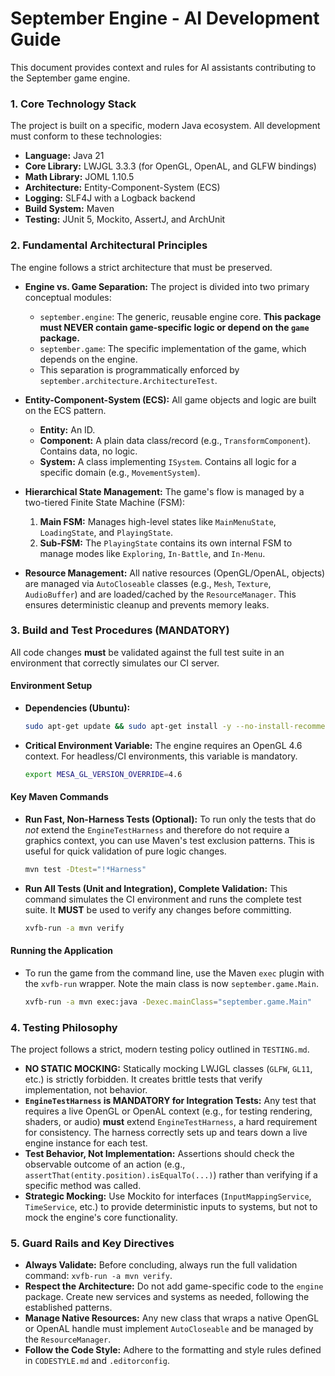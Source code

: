 # September Engine - AI Development Guide

This document provides context and rules for AI assistants contributing to the September game engine.

### 1. Core Technology Stack

The project is built on a specific, modern Java ecosystem. All development must conform to these technologies:

- **Language:** Java 21
- **Core Library:** LWJGL 3.3.3 (for OpenGL, OpenAL, and GLFW bindings)
- **Math Library:** JOML 1.10.5
- **Architecture:** Entity-Component-System (ECS)
- **Logging:** SLF4J with a Logback backend
- **Build System:** Maven
- **Testing:** JUnit 5, Mockito, AssertJ, and ArchUnit

### 2. Fundamental Architectural Principles

The engine follows a strict architecture that must be preserved.

- **Engine vs. Game Separation:** The project is divided into two primary conceptual modules:
    - `september.engine`: The generic, reusable engine core. **This package must NEVER contain game-specific logic or depend on the `game` package.**
    - `september.game`: The specific implementation of the game, which depends on the engine.
    - This separation is programmatically enforced by `september.architecture.ArchitectureTest`.

- **Entity-Component-System (ECS):** All game objects and logic are built on the ECS pattern.
    - **Entity:** An ID.
    - **Component:** A plain data class/record (e.g., `TransformComponent`). Contains data, no logic.
    - **System:** A class implementing `ISystem`. Contains all logic for a specific domain (e.g., `MovementSystem`).

- **Hierarchical State Management:** The game's flow is managed by a two-tiered Finite State Machine (FSM):
    1.  **Main FSM:** Manages high-level states like `MainMenuState`, `LoadingState`, and `PlayingState`.
    2.  **Sub-FSM:** The `PlayingState` contains its own internal FSM to manage modes like `Exploring`, `In-Battle`, and `In-Menu`.

- **Resource Management:** All native resources (OpenGL/OpenAL, objects) are managed via `AutoCloseable` classes (e.g., `Mesh`, `Texture`, `AudioBuffer`) and are loaded/cached by the `ResourceManager`. This ensures deterministic cleanup and prevents memory leaks.

### 3. Build and Test Procedures (MANDATORY)

All code changes **must** be validated against the full test suite in an environment that correctly simulates our CI server.

#### Environment Setup
- **Dependencies (Ubuntu):**
  ```bash
  sudo apt-get update && sudo apt-get install -y --no-install-recommends openjdk-21-jdk maven xvfb mesa-utils
  ```
- **Critical Environment Variable:** The engine requires an OpenGL 4.6 context. For headless/CI environments, this variable is mandatory.
  ```bash
  export MESA_GL_VERSION_OVERRIDE=4.6
  ```

#### Key Maven Commands
- **Run Fast, Non-Harness Tests (Optional):** To run only the tests that do *not* extend the `EngineTestHarness` and therefore do not require a graphics context, you can use Maven's test exclusion patterns. This is useful for quick validation of pure logic changes.
  ```bash
  mvn test -Dtest="!*Harness"
  ```
- **Run All Tests (Unit and Integration), Complete Validation:** This command simulates the CI environment and runs the complete test suite. It **MUST** be used to verify any changes before committing.
  ```bash
  xvfb-run -a mvn verify
  ```

#### Running the Application
- To run the game from the command line, use the Maven `exec` plugin with the `xvfb-run` wrapper. Note the main class is now `september.game.Main`.
  ```bash
  xvfb-run -a mvn exec:java -Dexec.mainClass="september.game.Main"
  ```

### 4. Testing Philosophy

The project follows a strict, modern testing policy outlined in `TESTING.md`.

- **NO STATIC MOCKING:** Statically mocking LWJGL classes (`GLFW`, `GL11`, etc.) is strictly forbidden. It creates brittle tests that verify implementation, not behavior.
- **`EngineTestHarness` is MANDATORY for Integration Tests:** Any test that requires a live OpenGL or OpenAL context (e.g., for testing rendering, shaders, or audio) **must** extend `EngineTestHarness`, a hard requirement for consistency. The harness correctly sets up and tears down a live engine instance for each test.
- **Test Behavior, Not Implementation:** Assertions should check the observable outcome of an action (e.g., `assertThat(entity.position).isEqualTo(...)`) rather than verifying if a specific method was called.
- **Strategic Mocking:** Use Mockito for interfaces (`InputMappingService`, `TimeService`, etc.) to provide deterministic inputs to systems, but not to mock the engine's core functionality.

### 5. Guard Rails and Key Directives

- **Always Validate:** Before concluding, always run the full validation command: `xvfb-run -a mvn verify`.
- **Respect the Architecture:** Do not add game-specific code to the `engine` package. Create new services and systems as needed, following the established patterns.
- **Manage Native Resources:** Any new class that wraps a native OpenGL or OpenAL handle must implement `AutoCloseable` and be managed by the `ResourceManager`.
- **Follow the Code Style:** Adhere to the formatting and style rules defined in `CODESTYLE.md` and `.editorconfig`.
